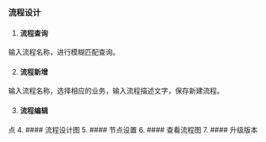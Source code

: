 ### 流程设计
1. #### 流程查询
输入流程名称，进行模糊匹配查询。

2. #### 流程新增
输入流程名称，选择相应的业务，输入流程描述文字，保存新建流程。

3. #### 流程编辑
点 
4. #### 流程设计图
5. #### 节点设置
6. #### 查看流程图
7. #### 升级版本